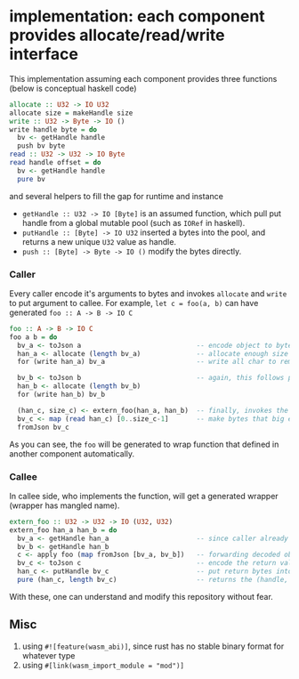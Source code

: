# implementation: each component provides allocate/read/write interface

This implementation assuming each component provides three functions (below is conceptual haskell code)

```haskell
allocate :: U32 -> IO U32
allocate size = makeHandle size
write :: U32 -> Byte -> IO ()
write handle byte = do
  bv <- getHandle handle
  push bv byte
read :: U32 -> U32 -> IO Byte
read handle offset = do
  bv <- getHandle handle
  pure bv
```

and several helpers to fill the gap for runtime and instance

- `getHandle :: U32 -> IO [Byte]` is an assumed function, which pull put handle from a global mutable pool (such as `IORef` in haskell).
- `putHandle :: [Byte] -> IO U32` inserted a bytes into the pool, and returns a new unique `U32` value as handle.
- `push :: [Byte] -> Byte -> IO ()` modify the bytes directly.

### Caller

Every caller encode it's arguments to bytes and invokes `allocate` and `write` to put argument to callee. For example, `let c = foo(a, b)` can have generated `foo :: A -> B -> IO C`

```haskell
foo :: A -> B -> IO C
foo a b = do
  bv_a <- toJson a                             -- encode object to bytes first
  han_a <- allocate (length bv_a)              -- allocate enough size bytes in the other component, and get a handle
  for (write han_a) bv_a                       -- write all char to remote via handle

  bv_b <- toJson b                             -- again, this follows previous argument
  han_b <- allocate (length bv_b)
  for (write han_b) bv_b

  (han_c, size_c) <- extern_foo(han_a, han_b)  -- finally, invokes the mangled function (or wrapper), get handle of return value
  bv_c <- map (read han_c) [0..size_c-1]       -- make bytes that big enough, and read data back via handle of return value
  fromJson bv_c
```

As you can see, the `foo` will be generated to wrap function that defined in another component automatically.

### Callee

In callee side, who implements the function, will get a generated wrapper (wrapper has mangled name).

```haskell
extern_foo :: U32 -> U32 -> IO (U32, U32)
extern_foo han_a han_b = do
  bv_a <- getHandle han_a                      -- since caller already allocate & write bytes into handle pool, we can expect there has data
  bv_b <- getHandle han_b
  c <- apply foo (map fromJson [bv_a, bv_b])   -- forwarding decoded object to implementation, notice that, `foo` must be implemented in this component
  bv_c <- toJson c                             -- encode the return value as return bytes
  han_c <- putHandle bv_c                      -- put return bytes into pool, so that it can be represented by a handle
  pure (han_c, length bv_c)                    -- returns the (handle, bytes-length) pair
```

With these, one can understand and modify this repository without fear.

## Misc

1. using `#![feature(wasm_abi)]`, since rust has no stable binary format for whatever type
2. using `#[link(wasm_import_module = "mod")]`
